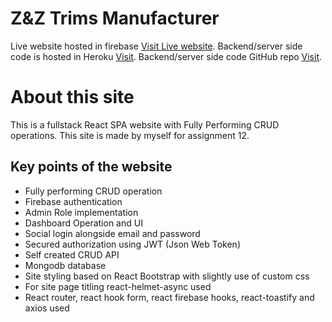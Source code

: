 # Z&Z Trims Manufacturer

Live website hosted in firebase [Visit Live website](https://garments-accessories.web.app/).
Backend/server side code is hosted in Heroku [Visit](https://garments-accessories.herokuapp.com/).
Backend/server side code GitHub repo [Visit](https://github.com/programming-hero-web-course1/manufacturer-website-server-side-Zahid-BM).

# About this site

This is a fullstack React SPA website with Fully Performing CRUD operations. This site is made by myself for assignment 12.

## Key points of the website

* Fully performing CRUD operation
* Firebase authentication
* Admin Role implementation
* Dashboard Operation and UI
* Social login alongside email and password
* Secured authorization using JWT (Json Web Token)
* Self created CRUD API
* Mongodb database
* Site styling based on React Bootstrap with slightly use of custom css
* For site page titling react-helmet-async used
* React router, react hook form, react firebase hooks, react-toastify and axios used
